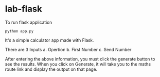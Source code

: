 # lab-flask

<!-- ![image](https://user-images.githubusercontent.com/115451707/196919992-edcfea8b-e3f6-4f35-9398-43be66b5622d.png) -->


To run flask application 

```
python app.py
```


It's a simple calculator app made with Flask. 

There are 3 Inputs 
  a. Opertion
  b. First Number
  c. Send Number
 
After entering the above information, you must click the generate button to see the results.
When you click on Generate, it will take you to the maths route link and display the output on that page.
